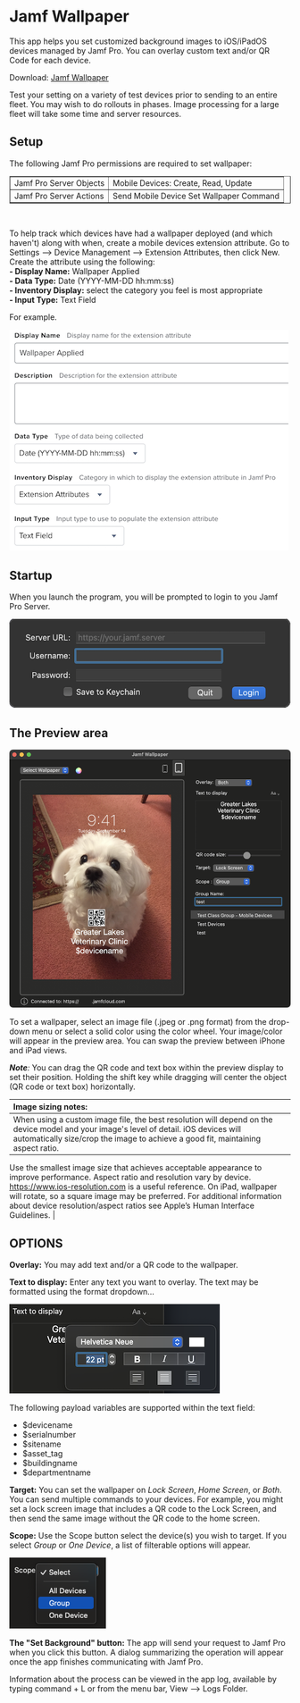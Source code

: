 # Jamf Wallpaper

This app helps you set customized background images to iOS/iPadOS devices managed by Jamf Pro. You can overlay custom text and/or QR Code for each device. 

Download: [Jamf Wallpaper](https://github.com/jamf/wallpaper/releases/latest/download/wallpaper.zip)

Test your setting on a variety of test devices prior to sending to an entire fleet. You may wish to do rollouts in phases. Image processing for a large fleet will take some time and server resources. 

## Setup

The following Jamf Pro permissions are required to set wallpaper:<br>
<table border="1">
  <tr>
    <td>Jamf Pro Server Objects</td>
    <td>Mobile Devices: Create, Read, Update</td>
  </tr>
  <tr>
    <td>Jamf Pro Server Actions</td>
    <td>Send Mobile Device Set Wallpaper Command</td>
  </tr>
</table><br>

<p>To help track which devices have had a wallpaper deployed (and which haven't) along with when, create a mobile devices extension attribute. Go to Settings --> Device Management --> Extension Attributes, then click New. Create the attribute using the following:<br>
  <b>- Display Name:</b> Wallpaper Applied<br>
  <b>- Data Type:</b> Date (YYYY-MM-DD hh:mm:ss)<br>
  <b>- Inventory Display:</b> select the category you feel is most appropriate<br>
  <b>- Input Type:</b> Text Field<br>
</p>

<p>For example.</p>

![Extension Attribute](./images/ea.png "Extension Attribute")

## Startup
When you launch the program, you will be prompted to login to you Jamf Pro Server.

![Login Screen](./images/login.png "Login Screen")


## The Preview area

![The Jamf Wallpaper window](./images/basicApp.png "The Jamf Wallpaper window")

To set a wallpaper, select an image file (.jpeg or .png format) from the drop-down menu or select a solid color using the color wheel. Your image/color will appear in the preview area. You can swap the preview between iPhone and iPad views. 

***Note**:* You can drag the QR code and text box within the preview display to set their position. Holding the shift key while dragging will center the object (QR code or text box) horizontally. 

| Image sizing notes: |
|:----------|
| When using a custom image file, the best resolution will depend on the device model and your image's level of detail. iOS devices will automatically size/crop the image to achieve a good fit, maintaining aspect ratio. 
Use the smallest image size that achieves acceptable appearance to improve performance. Aspect ratio and resolution vary by device. https://www.ios-resolution.com is a useful reference. 
On iPad, wallpaper will rotate, so a square image may be preferred. For additional information about device resolution/aspect ratios see Apple’s Human Interface Guidelines. |




## OPTIONS

**Overlay:** 
You may add text and/or a QR code to the wallpaper. 

**Text to display:** 
Enter any text you want to overlay. The text may be formatted using the format dropdown…

![Font Menu](./images/fontMenu.png "Font Menu")

The following payload variables are supported within the text field:<br>
- $devicename<br>
- $serialnumber<br>
- $sitename<br>
- $asset_tag<br>
- $buildingname<br>
- $departmentname<br>


**Target:** 
You can set the wallpaper on *Lock Screen*, *Home Screen*, or *Both*. You can send multiple commands to your devices. For example, you might set a lock screen image that includes a QR code to the Lock Screen, and then send the same image without the QR code to the home screen. 
  
**Scope:**  Use the Scope button select the device(s) you wish to target. If you select *Group* or *One Device*, a list of filterable options will appear. 

![Select](./images/select.png "Select")

**The "Set Background" button:** 
The app will send your request to Jamf Pro when you click this button. A dialog summarizing the operation will appear once the app finishes communicating with Jamf Pro. 

Information about the process can be viewed in the app log, available by typing command + L or from the menu bar, View --> Logs Folder.
